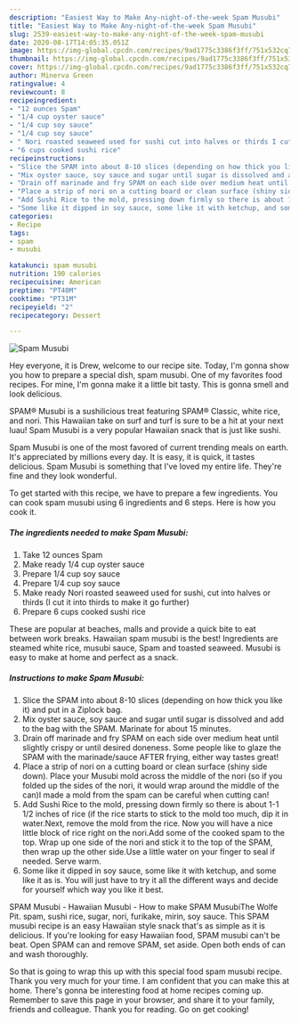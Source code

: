 ```yaml
---
description: "Easiest Way to Make Any-night-of-the-week Spam Musubi"
title: "Easiest Way to Make Any-night-of-the-week Spam Musubi"
slug: 2539-easiest-way-to-make-any-night-of-the-week-spam-musubi
date: 2020-08-17T14:05:35.051Z
image: https://img-global.cpcdn.com/recipes/9ad1775c3386f3ff/751x532cq70/spam-musubi-recipe-main-photo.jpg
thumbnail: https://img-global.cpcdn.com/recipes/9ad1775c3386f3ff/751x532cq70/spam-musubi-recipe-main-photo.jpg
cover: https://img-global.cpcdn.com/recipes/9ad1775c3386f3ff/751x532cq70/spam-musubi-recipe-main-photo.jpg
author: Minerva Green
ratingvalue: 4
reviewcount: 8
recipeingredient:
- "12 ounces Spam"
- "1/4 cup oyster sauce"
- "1/4 cup soy sauce"
- "1/4 cup soy sauce"
- " Nori roasted seaweed used for sushi cut into halves or thirds I cut it into thirds to make it go further"
- "6 cups cooked sushi rice"
recipeinstructions:
- "Slice the SPAM into about 8-10 slices (depending on how thick you like it) and put in a Ziplock bag."
- "Mix oyster sauce, soy sauce and sugar until sugar is dissolved and add to the bag with the SPAM. Marinate for about 15 minutes."
- "Drain off marinade and fry SPAM on each side over medium heat until slightly crispy or until desired doneness. Some people like to glaze the SPAM with the marinade/sauce AFTER frying, either way tastes great!"
- "Place a strip of nori on a cutting board or clean surface (shiny side down). Place your Musubi mold across the middle of the nori (so if you folded up the sides of the nori, it would wrap around the middle of the can)I made a mold from the spam can be careful when cutting can!"
- "Add Sushi Rice to the mold, pressing down firmly so there is about 1-1 1/2 inches of rice (if the rice starts to stick to the mold too much, dip it in water.Next, remove the mold from the rice. Now you will have a nice little block of rice right on the nori.Add some of the cooked spam to the top. Wrap up one side of the nori and stick it to the top of the SPAM, then wrap up the other side.Use a little water on your finger to seal if needed. Serve warm."
- "Some like it dipped in soy sauce, some like it with ketchup, and some like it as is. You will just have to try it all the different ways and decide for yourself which way you like it best."
categories:
- Recipe
tags:
- spam
- musubi

katakunci: spam musubi 
nutrition: 190 calories
recipecuisine: American
preptime: "PT40M"
cooktime: "PT31M"
recipeyield: "2"
recipecategory: Dessert

---
```



![Spam Musubi](https://img-global.cpcdn.com/recipes/9ad1775c3386f3ff/751x532cq70/spam-musubi-recipe-main-photo.jpg)

Hey everyone, it is Drew, welcome to our recipe site. Today, I'm gonna show you how to prepare a special dish, spam musubi. One of my favorites food recipes. For mine, I'm gonna make it a little bit tasty. This is gonna smell and look delicious.

SPAM® Musubi is a sushilicious treat featuring SPAM® Classic, white rice, and nori. This Hawaiian take on surf and turf is sure to be a hit at your next luau! Spam Musubi is a very popular Hawaiian snack that is just like sushi.

Spam Musubi is one of the most favored of current trending meals on earth. It's appreciated by millions every day. It is easy, it is quick, it tastes delicious. Spam Musubi is something that I've loved my entire life. They're fine and they look wonderful.


To get started with this recipe, we have to prepare a few ingredients. You can cook spam musubi using 6 ingredients and 6 steps. Here is how you cook it.

<!--inarticleads1-->

##### The ingredients needed to make Spam Musubi:

1. Take 12 ounces Spam
1. Make ready 1/4 cup oyster sauce
1. Prepare 1/4 cup soy sauce
1. Prepare 1/4 cup soy sauce
1. Make ready  Nori roasted seaweed used for sushi, cut into halves or thirds (I cut it into thirds to make it go further)
1. Prepare 6 cups cooked sushi rice


These are popular at beaches, malls and provide a quick bite to eat between work breaks. Hawaiian spam musubi is the best! Ingredients are steamed white rice, musubi sauce, Spam and toasted seaweed. Musubi is easy to make at home and perfect as a snack. 

<!--inarticleads2-->

##### Instructions to make Spam Musubi:

1. Slice the SPAM into about 8-10 slices (depending on how thick you like it) and put in a Ziplock bag.
1. Mix oyster sauce, soy sauce and sugar until sugar is dissolved and add to the bag with the SPAM. Marinate for about 15 minutes.
1. Drain off marinade and fry SPAM on each side over medium heat until slightly crispy or until desired doneness. Some people like to glaze the SPAM with the marinade/sauce AFTER frying, either way tastes great!
1. Place a strip of nori on a cutting board or clean surface (shiny side down). Place your Musubi mold across the middle of the nori (so if you folded up the sides of the nori, it would wrap around the middle of the can)I made a mold from the spam can be careful when cutting can!
1. Add Sushi Rice to the mold, pressing down firmly so there is about 1-1 1/2 inches of rice (if the rice starts to stick to the mold too much, dip it in water.Next, remove the mold from the rice. Now you will have a nice little block of rice right on the nori.Add some of the cooked spam to the top. Wrap up one side of the nori and stick it to the top of the SPAM, then wrap up the other side.Use a little water on your finger to seal if needed. Serve warm.
1. Some like it dipped in soy sauce, some like it with ketchup, and some like it as is. You will just have to try it all the different ways and decide for yourself which way you like it best.


SPAM Musubi - Hawaiian Musubi - How to make SPAM MusubiThe Wolfe Pit. spam, sushi rice, sugar, nori, furikake, mirin, soy sauce. This SPAM musubi recipe is an easy Hawaiian style snack that&#39;s as simple as it is delicious. If you&#39;re looking for easy Hawaiian food, SPAM musubi can&#39;t be beat. Open SPAM can and remove SPAM, set aside. Open both ends of can and wash thoroughly. 

So that is going to wrap this up with this special food spam musubi recipe. Thank you very much for your time. I am confident that you can make this at home. There's gonna be interesting food at home recipes coming up. Remember to save this page in your browser, and share it to your family, friends and colleague. Thank you for reading. Go on get cooking!
